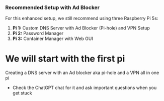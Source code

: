 ### Recommended Setup with Ad Blocker

For this enhanced setup, we still recommend using three Raspberry Pi 5s:

1. **Pi 1:** Custom DNS Server with Ad Blocker (Pi-hole) and VPN Setup
2. **Pi 2:** Password Manager
3. **Pi 3:** Container Manager with Web GUI


# We will start with the first pi 

Creating a DNS server with an Ad blocker aka pi-hole and a VPN all in one pi

- Check the ChatGPT chat for it and ask important questions when you get stuck 